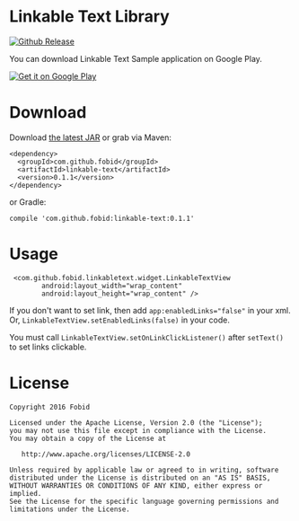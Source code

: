 # Linkable Text Library

[![Github Release][release-image]][release-url]

You can download Linkable Text Sample application on Google Play.

[![Get it on Google Play](http://www.android.com/images/brand/get_it_on_play_logo_small.png)](https://play.google.com/store/apps/details?id=com.github.fobid.linkabletext.sample)

# Download
Download [the latest JAR](https://repo1.maven.org/maven2/com/github/fobid/linkabletext/0.1.1/linkabletext-0.1.1.aar) or grab via Maven:
```
<dependency>
  <groupId>com.github.fobid</groupId>
  <artifactId>linkable-text</artifactId>
  <version>0.1.1</version>
</dependency>
```
or Gradle:
```
compile 'com.github.fobid:linkable-text:0.1.1'
```

# Usage
```
 <com.github.fobid.linkabletext.widget.LinkableTextView
        android:layout_width="wrap_content"
        android:layout_height="wrap_content" />
```
If you don't want to set link, then add `app:enabledLinks="false"` in your xml.
Or, `LinkableTextView.setEnabledLinks(false)` in your code.

You must call `LinkableTextView.setOnLinkClickListener()` after `setText()` to set links  clickable.

# License
```
Copyright 2016 Fobid

Licensed under the Apache License, Version 2.0 (the "License");
you may not use this file except in compliance with the License.
You may obtain a copy of the License at

   http://www.apache.org/licenses/LICENSE-2.0

Unless required by applicable law or agreed to in writing, software
distributed under the License is distributed on an "AS IS" BASIS,
WITHOUT WARRANTIES OR CONDITIONS OF ANY KIND, either express or implied.
See the License for the specific language governing permissions and
limitations under the License.
```

[release-image]: https://img.shields.io/badge/release-v0.1.1-lightgrey.svg
[release-url]: https://github.com/fobid/linkable-text-android/releases/tag/v0.1.1
